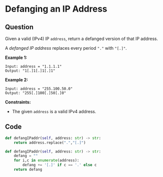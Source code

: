 # Defanging an IP Address

## Question

Given a valid \(IPv4\) IP `address`, return a defanged version of that IP address.

A _defanged IP address_ replaces every period `"."` with `"[.]"`.

**Example 1:**

```text
Input: address = "1.1.1.1"
Output: "1[.]1[.]1[.]1"
```

**Example 2:**

```text
Input: address = "255.100.50.0"
Output: "255[.]100[.]50[.]0"
```

**Constraints:**

* The given `address` is a valid IPv4 address.

## Code

```python
def defangIPaddr(self, address: str) -> str:
    return address.replace(".","[.]")
```

```python
def defangIPaddr(self, address: str) -> str:
    defang = ""
    for i,c in enumerate(address):
        defang += '[.]' if c == '.' else c
    return defang
```


